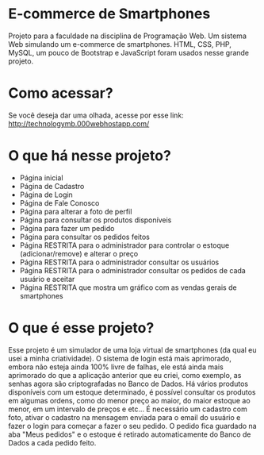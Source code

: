 # E-commerce de Smartphones
Projeto para a faculdade na disciplina de Programação Web. Um sistema Web simulando um e-commerce de smartphones.
HTML, CSS, PHP, MySQL, um pouco de Bootstrap e JavaScript foram usados nesse grande projeto.

# Como acessar?
Se você deseja dar uma olhada, acesse por esse link: http://technologymb.000webhostapp.com/

# O que há nesse projeto?
- Página inicial
- Página de Cadastro
- Página de Login
- Página de Fale Conosco
- Página para alterar a foto de perfil
- Página para consultar os produtos disponíveis
- Página para fazer um pedido
- Página para consultar os pedidos feitos
- Página RESTRITA para o administrador para controlar o estoque (adicionar/remove) e alterar o preço
- Página RESTRITA para o administrador consultar os usuários
- Página RESTRITA para o administrador consultar os pedidos de cada usuário e aceitar
- Página RESTRITA que mostra um gráfico com as vendas gerais de smartphones

# O que é esse projeto?
Esse projeto é um simulador de uma loja virtual de smartphones (da qual eu usei a minha criatividade). O sistema de login está mais aprimorado, embora não esteja ainda 100% livre de falhas, ele está ainda mais aprimorado do que a aplicação anterior que eu criei, como exemplo, as senhas agora são criptografadas no Banco de Dados.
Há vários produtos disponíveis com um estoque determinado, é possível consultar os produtos em algumas ordens, como do menor preço ao maior, do maior estoque ao menor, em um intervalo de preços e etc... É necessário um cadastro com foto, ativar o cadastro na mensagem enviada para o email do usuário e fazer o login para começar a fazer o seu pedido. O pedido fica guardado na aba "Meus pedidos" e o estoque é retirado automaticamente do Banco de Dados a cada pedido feito.


